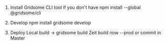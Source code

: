 1. Install Gridsome CLI tool if you don't have
   npm install --global @gridsome/cli

2. Develop
   npm install
   gridsome develop

3. Deploy
   Local build -> gridsome build
   Zeit build now --prod or commit in Master
